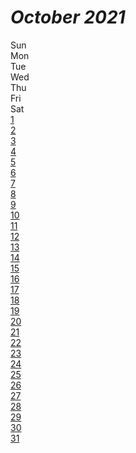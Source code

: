 # *October 2021*
<div class="calendar">
  <div class="calendar_day_of_the_week">
    <div class="calendar_day">Sun</div>
    <div class="calendar_day">Mon</div>
    <div class="calendar_day">Tue</div>
    <div class="calendar_day">Wed</div>
    <div class="calendar_day">Thu</div>
    <div class="calendar_day">Fri</div>
    <div class="calendar_day">Sat</div>
  </div>
  <div class="calendar_date">
    <div class="calendar_number"></div>
    <div class="calendar_number"></div>
    <div class="calendar_number"></div>
    <div class="calendar_number"></div>
    <div class="calendar_number"></div>
    <a class="link_wrapper" href="./1st.md"><div class="calendar_number">1</div></a>
    <a class="link_wrapper" href="./2nd.md"><div class="calendar_number">2</div></a>
    <a class="link_wrapper" href="./3rd.md"><div class="calendar_number">3</div></a>
    <a class="link_wrapper" href="./4th.md"><div class="calendar_number">4</div></a>
    <a class="link_wrapper" href="./5th.md"><div class="calendar_number">5</div></a>
    <a class="link_wrapper" href="./6th.md"><div class="calendar_number">6</div></a>
    <a class="link_wrapper" href="./7th.md"><div class="calendar_number">7</div></a>
    <a class="link_wrapper" href="./8th.md"><div class="calendar_number">8</div></a>
    <a class="link_wrapper" href="./9th.md"><div class="calendar_number">9</div></a>
    <a class="link_wrapper" href="./10th.md"><div class="calendar_number">10</div></a>
    <a class="link_wrapper" href="./11th.md"><div class="calendar_number">11</div></a>
    <a class="link_wrapper" href="./12th.md"><div class="calendar_number">12</div></a>
    <a class="link_wrapper" href="./13th.md"><div class="calendar_number">13</div></a>
    <a class="link_wrapper" href="./14th.md"><div class="calendar_number">14</div></a>
    <a class="link_wrapper" href="./15th.md"><div class="calendar_number">15</div></a>
    <a class="link_wrapper" href="./16th.md"><div class="calendar_number">16</div></a>
    <a class="link_wrapper" href="./17th.md"><div class="calendar_number">17</div></a>
    <a class="link_wrapper" href="./18th.md"><div class="calendar_number">18</div></a>
    <a class="link_wrapper" href="./19th.md"><div class="calendar_number">19</div></a>
    <a class="link_wrapper" href="./20th.md"><div class="calendar_number">20</div></a>
    <a class="link_wrapper" href="./21st.md"><div class="calendar_number">21</div></a>
    <a class="link_wrapper" href="./22nd.md"><div class="calendar_number">22</div></a>
    <a class="link_wrapper" href="./23rd.md"><div class="calendar_number">23</div></a>
    <a class="link_wrapper" href="./24th.md"><div class="calendar_number">24</div></a>
    <a class="link_wrapper" href="./25th.md"><div class="calendar_number">25</div></a>
    <a class="link_wrapper" href="./26th.md"><div class="calendar_number">26</div></a>
    <a class="link_wrapper" href="./27th.md"><div class="calendar_number">27</div></a>
    <a class="link_wrapper" href="./28th.md"><div class="calendar_number">28</div></a>
    <a class="link_wrapper" href="./29th.md"><div class="calendar_number">29</div></a>
    <a class="link_wrapper" href="./30th.md"><div class="calendar_number">30</div></a>
    <a class="link_wrapper" href="./31st.md"><div class="calendar_number">31</div></a>
  </div>
</div>
